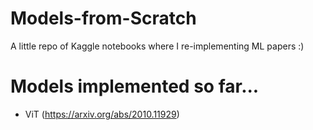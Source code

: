 # Models-from-Scratch

A little repo of Kaggle notebooks where I re-implementing ML papers :)

# Models implemented so far...
- ViT (https://arxiv.org/abs/2010.11929)
